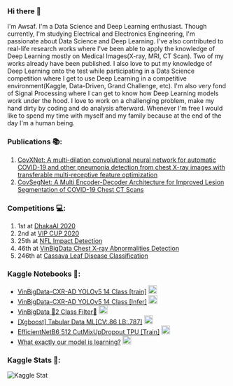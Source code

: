 ### Hi there 👋

I'm Awsaf. I'm a Data Science and Deep Learning enthusiast. Though currently, I'm studying Electrical and Electronics Engineering, I'm passionate about Data Science and Deep Learning. I've also contributed to real-life research works where I've been able to apply the knowledge of Deep Learning mostly on Medical Images(X-ray, MRI, CT Scan). Two of my works already have been published. I also love to put my knowledge of Deep Learning onto the test while participating in a Data Science competition where I get to use Deep Learning in a competitive environment(Kaggle, Data-Driven, Grand Challenge, etc). I'm also very fond of Signal Processing where I can get to know how Deep Learning models work under the hood. I love to work on a challenging problem, make my hand dirty by coding and do analysis afterward. Whenever I'm free I would like to spend my time with myself and my family because at the end of the day I'm a human being.

### Publications 📚:
1. [CovXNet: A multi-dilation convolutional neural network for automatic COVID-19 and other pneumonia detection from chest X-ray images with transferable multi-receptive feature optimization](https://www.sciencedirect.com/science/article/abs/pii/S0010482520302250#!)
2. [CovSegNet: A Multi Encoder-Decoder Architecture for Improved Lesion Segmentation of COVID-19 Chest CT Scans](https://ieeexplore.ieee.org/document/9378789)

### Competitions 💻:
1. 1st   at [DhakaAI 2020](https://dhaka-ai.com)
2. 2nd   at [VIP CUP 2020](https://sites.google.com/view/icip2020/icip2020)
3. 25th  at [NFL Impact Detection](https://www.kaggle.com/c/nfl-impact-detection)
4. 46th  at [VinBigData Chest X-ray Abnormalities Detection](https://www.kaggle.com/c/vinbigdata-chest-xray-abnormalities-detection)
5. 246th at [Cassava Leaf Disease Classification](https://www.kaggle.com/c/cassava-leaf-disease-classification)

### Kaggle Notebooks 📔:
* [VinBigData-CXR-AD YOLOv5 14 Class [train]](https://www.kaggle.com/awsaf49/vinbigdata-cxr-ad-yolov5-14-class-train)  <img src="https://www.kaggle.com/static/images/medals/competitions/goldl@1x.png" width="20" height="20"/>
* [VinBigData-CXR-AD YOLOv5 14 Class [Infer]](https://www.kaggle.com/awsaf49/vinbigdata-cxr-ad-yolov5-14-class-infer)  <img src="https://www.kaggle.com/static/images/medals/competitions/goldl@1x.png" width="20" height="20"/>
* [VinBigData 🌟2 Class Filter🌟](https://www.kaggle.com/awsaf49/vinbigdata-2-class-filter)  <img src="https://www.kaggle.com/static/images/medals/competitions/goldl@1x.png" width="20" height="20"/>
* [[Xgboost] Tabular Data ML[CV:.86 LB:.787]](https://www.kaggle.com/awsaf49/xgboost-tabular-data-ml-cv-85-lb-787)  <img src="https://www.kaggle.com/static/images/medals/competitions/goldl@1x.png" width="20" height="20"/>
* [EfficientNetB6 512 CutMixUpDropout TPU [Train]](https://www.kaggle.com/awsaf49/efficientnetb6-512-cutmixupdropout-tpu-train)  <img src="https://www.kaggle.com/static/images/medals/competitions/bronzel@1x.png" width="20" height="20"/>
* [What exactly our model is learning?](https://www.kaggle.com/awsaf49/what-exactly-our-model-is-learning)  <img src="https://www.kaggle.com/static/images/medals/competitions/bronzel@1x.png" width="20" height="20"/>

### Kaggle Stats 📐:
![Kaggle Stat](https://i.ibb.co/d2nyPNg/kaggle-profile.png)

